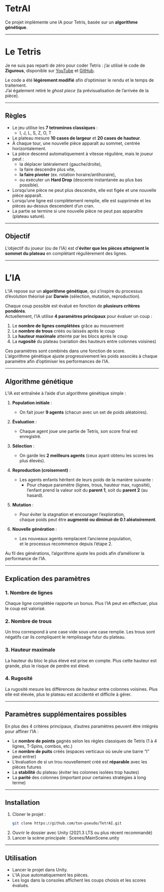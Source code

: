 # TetrAI

Ce projet implémente une IA pour Tetris, basée sur un **algorithme génétique**.

---

# Le Tetris

Je ne suis pas reparti de zéro pour coder Tetris : j’ai utilisé le code de **Zigurous**, disponible sur [YouTube](https://www.youtube.com/watch?v=ODLzYI4d-J8) et [GitHub](https://github.com/zigurous/unity-tetris-tutorial).

Le code a été **légèrement modifié** afin d’optimiser le rendu et le temps de traitement.  
J’ai également retiré le *ghost piece* (la prévisualisation de l’arrivée de la pièce).

---

## Règles

- Le jeu utilise les **7 tetrominos classiques** :
  - I, J, L, S, Z, O, T
- Le plateau mesure **10 cases de largeur** et **20 cases de hauteur**.
- À chaque tour, une nouvelle pièce apparaît au sommet, centrée horizontalement.
- La pièce descend automatiquement à vitesse régulière, mais le joueur peut :
  - la déplacer latéralement (gauche/droite),
  - la faire descendre plus vite,
  - **la faire pivoter** (ex. rotation horaire/antihoraire),
  - ou exécuter un **Hard Drop** (descente instantanée au plus bas possible).
- Lorsqu’une pièce ne peut plus descendre, elle est figée et une nouvelle pièce apparaît.
- Lorsqu’une ligne est complètement remplie, elle est supprimée et les pièces au-dessus descendent d’un cran.
- La partie se termine si une nouvelle pièce ne peut pas apparaître (plateau saturé).

---

## Objectif

L’objectif du joueur (ou de l’IA) est d’**éviter que les pièces atteignent le sommet du plateau** en complétant régulièrement des lignes.  

---

# L’IA

L’IA repose sur un **algorithme génétique**, qui s’inspire du processus d’évolution théorisé par **Darwin** (sélection, mutation, reproduction).

Chaque coup possible est évalué en fonction de **plusieurs critères pondérés**.  
Actuellement, l’IA utilise **4 paramètres principaux** pour évaluer un coup :

1. Le **nombre de lignes complétées** grâce au mouvement  
2. Le **nombre de trous** créés ou laissés après le coup  
3. La **hauteur maximale** atteinte par les blocs après le coup  
4. La **rugosité** du plateau (variation des hauteurs entre colonnes voisines)

Ces paramètres sont combinés dans une fonction de score.  
L’algorithme génétique ajuste progressivement les poids associés à chaque paramètre afin d’optimiser les performances de l’IA.

---

## Algorithme génétique

L’IA est entraînée à l’aide d’un algorithme génétique simple :  

1. **Population initiale** :  
   - On fait jouer **9 agents** (chacun avec un set de poids aléatoires).  
   
2. **Évaluation** :  
   - Chaque agent joue une partie de Tetris, son score final est enregistré.  

3. **Sélection** :  
   - On garde les **2 meilleurs agents** (ceux ayant obtenu les scores les plus élevés).  

4. **Reproduction (croisement)** :  
   - Les agents enfants héritent de leurs poids de la manière suivante :  
     - Pour chaque paramètre (lignes, trous, hauteur max, rugosité),  
       l’enfant prend la valeur soit du **parent 1**, soit du **parent 2** (au hasard).  

5. **Mutation** :  
   - Pour éviter la stagnation et encourager l’exploration,  
     chaque poids peut être **augmenté ou diminué de 0.1 aléatoirement**.  

6. **Nouvelle génération** :  
   - Les nouveaux agents remplacent l’ancienne population,  
     et le processus recommence depuis l’étape 2.  

Au fil des générations, l’algorithme ajuste les poids afin d’améliorer la performance de l’IA.

---

## Explication des paramètres

### 1. Nombre de lignes
Chaque ligne complétée rapporte un bonus. Plus l’IA peut en effectuer, plus le coup est valorisé.

### 2. Nombre de trous
Un trou correspond à une case vide sous une case remplie. Les trous sont négatifs car ils compliquent le remplissage futur du plateau.

### 3. Hauteur maximale
La hauteur du bloc le plus élevé est prise en compte. Plus cette hauteur est grande, plus le risque de perdre est élevé.

### 4. Rugosité
La rugosité mesure les différences de hauteur entre colonnes voisines. Plus elle est élevée, plus le plateau est accidenté et difficile à gérer.

---

## Paramètres supplémentaires possibles

En plus des 4 critères principaux, d’autres paramètres peuvent être intégrés pour affiner l’IA :

- Le **nombre de points** gagnés selon les règles classiques de Tetris (1 à 4 lignes, T-Spins, combos, etc.)  
- Le **nombre de puits** créés (espaces verticaux où seule une barre “I” peut entrer)  
- L’évaluation de si un trou nouvellement créé est **réparable** avec les pièces futures  
- La **stabilité** du plateau (éviter les colonnes isolées trop hautes)  
- La **parité** des colonnes (important pour certaines stratégies à long terme)

---

## Installation

1. Cloner le projet :
   ```bash
   git clone https://github.com/ton-pseudo/TetrAI.git
   ````
2. Ouvrir le dossier avec Unity (2021.3 LTS ou plus récent recommandé)
3. Lancer la scène principale : Scenes/MainScene.unity

---

## Utilisation

- Lancer le projet dans Unity.
- L'IA joue automatiquement les pièces.
- Les logs dans la consoles affichent les coups choisis et les scores évalués.
